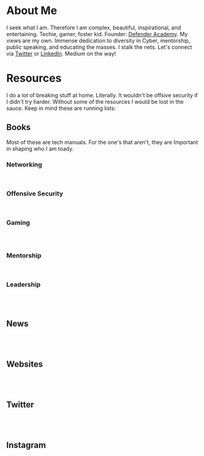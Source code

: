 # About Me
I seek what I am. Therefore I am complex, beautiful, inspirational, and entertaining. Techie, gamer, foster kid. Founder: <a href="http://www.networkdefenderacademy.com/">Defender Academy</a>. My views are my own. Immense dedication to diversity in Cyber, mentorship, public speaking, and educating the masses. I stalk the nets. Let's connect via <a href="http://www.twitter.com/_joyous_">Twitter</a> or <a href="https://www.linkedin.com/in/joyhuggins">LinkedIn</a>. Medium on the way!

# Resources
I do a lot of breaking stuff at home. Literally. It wouldn't be offsive security if I didn't try harder. Without some of the resources I would be lost in the sauce. Keep in mind these are running lists:
<br>
<h2>Books</h2>
Most of these are tech manuals. For the one's that aren't, they are Important in shaping who I am toady.
<h3>Networking</h3><br>
<h3>Offensive Security</h3><br>
<h3>Gaming<h3></br>
<h3>Mentorship</h3><br>
<h3>Leadership</h3><br>
<br>
<h2>News</h2><br>
  <br>
<h2>Websites</h2><br>
  <br>
<h2>Twitter</h2><br>
  <br>
<h2>Instagram</h2><br>
  <br>

